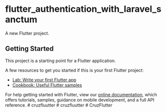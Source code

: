 # flutter_authentication_with_laravel_sanctum

A new Flutter project.

## Getting Started

This project is a starting point for a Flutter application.

A few resources to get you started if this is your first Flutter project:

- [Lab: Write your first Flutter app](https://flutter.dev/docs/get-started/codelab)
- [Cookbook: Useful Flutter samples](https://flutter.dev/docs/cookbook)

For help getting started with Flutter, view our
[online documentation](https://flutter.dev/docs), which offers tutorials,
samples, guidance on mobile development, and a full API reference.
#   c r u z f l u u t t e r  
 #   c r u z f l u u t t e r  
 #   C r u z F l u t t e r  
 